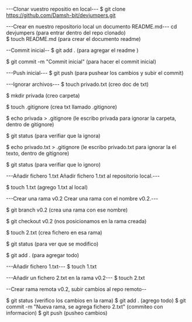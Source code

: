 ---Clonar vuestro repositio en local---
$ git clone https://github.com/Damsh-bit/devjumpers.git


---Crear en nuestro repositorio local un
documento README.md---
cd devjumpers (para entrar dentro del repo clonado)  
$ touch README.md (para crear el documento readme)

--Commit inicial--
$ git add . (para agregar el readme )

$ git commit -m "Commit inicial" (para hacer el commit inicial)

---Push inicial---
$ git push (para pushear los cambios y subir el commit)

---Ignorar archivos---
$ touch privado.txt (creo doc de txt)

$ mkdir privada (creo carpeta)

$ touch .gitignore (crea txt llamado .gitignore)

$ echo privada > .gitignore (le escribo privada para ignorar la carpeta, dentro de gitignore)

$ git status (para verifiar que la ignora)

$ echo privado.txt > .gitignore (le escribo privado.txt para ignorar la el texto, dentro de gitignore)

$ git status (para verifiar que lo ignoro)

---Añadir fichero 1.txt
Añadir fichero 1.txt al
repositorio local.---

$ touch 1.txt (agrego 1.txt al local)

---Crear una rama v0.2
Crear una rama con el nombre v0.2.---

$ git branch v0.2 (crea una rama con ese nombre)

$ git checkout v0.2 (nos posicionamos en la rama creada)

$ touch 2.txt (crea fichero en esa rama)

$ git status (para ver que se modifico)

$ git add . (para agregar todo)

---Añadir fichero
1.txt---
$ touch 1.txt

---Añadir un fichero 2.txt en la
rama v0.2---
$ touch 2.txt

--Crear rama remota v0.2, subir cambios al repo remoto--

$ git status (verifico los cambios en la rama)
$ git add . (agrego todo)
$ git commit -m "Nueva rama, se agrega fichero 2.txt" (commiteo con informacion)
$ git push (pusheo cambios)